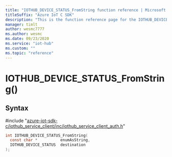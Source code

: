 ```yaml
---                             
title: "IOTHUB_DEVICE_STATUS_FromString function reference | Microsoft Docs" 
titleSuffix: "Azure IoT C SDK"            
description: "This is the function reference page for the IOTHUB_DEVICE_STATUS_FromString() function in the Azure IoT C SDK. This SDK is used with Azure IoT Hub and Azure IoT Hub Device Provisioning Service"            
manager: timlt                 
author: wesmc7777              
ms.author: wesmc               
ms.date: 09/23/2020                    
ms.service: "iot-hub"             
ms.custom: ""                
ms.topic: "reference"        
---                            
```


# IOTHUB_DEVICE_STATUS_FromString()

## Syntax

\#include "[azure-iot-sdk-c/iothub_service_client/inc/iothub_service_client_auth.h](../iothub-service-client-auth-h.md)"  
```C
int IOTHUB_DEVICE_STATUS_FromString(
  const char *          enumAsString,
  IOTHUB_DEVICE_STATUS  destination
);
```

